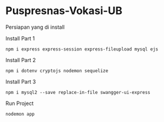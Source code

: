 # Puspresnas-Vokasi-UB

Persiapan yang di install

Install Part 1
```
npm i express express-session express-fileupload mysql ejs 
```
Install Part 2
```
npm i dotenv cryptojs nodemon sequelize 
```
Install Part 3
```
npm i mysql2 --save replace-in-file swangger-ui-express
```

Run Project 
```
nodemon app
``` 
